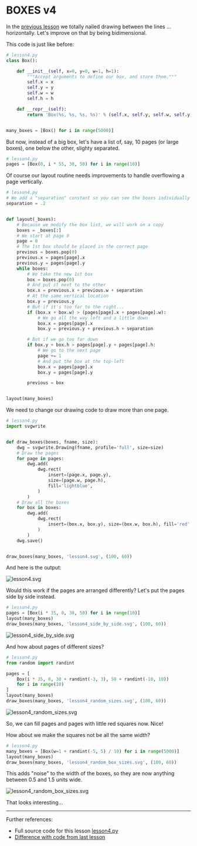 # BOXES v4

In the [previous lesson](lesson3.run.html) we totally nailed drawing between the lines ... horizontally. Let's improve on that by being bidimensional.

This code is just like before:

```python
# lesson4.py
class Box():

    def __init__(self, x=0, y=0, w=1, h=1):
        """Accept arguments to define our box, and store them."""
        self.x = x
        self.y = y
        self.w = w
        self.h = h

    def __repr__(self):
        return 'Box(%s, %s, %s, %s)' % (self.x, self.y, self.w, self.y)


many_boxes = [Box() for i in range(5000)]

```

But now, instead of a big box, let's have a list of, say, 10 pages (or large boxes), one below the other, slighty separated.

```python
# lesson4.py
pages = [Box(0, i * 55, 30, 50) for i in range(10)]

```

Of course our layout routine needs improvements to handle overflowing a
page vertically.

```python
# lesson4.py
# We add a "separation" constant so you can see the boxes individually
separation = .2


def layout(_boxes):
    # Because we modify the box list, we will work on a copy
    boxes = _boxes[:]
    # We start at page 0
    page = 0
    # The 1st box should be placed in the correct page
    previous = boxes.pop(0)
    previous.x = pages[page].x
    previous.y = pages[page].y
    while boxes:
        # We take the new 1st box
        box = boxes.pop(0)
        # And put it next to the other
        box.x = previous.x + previous.w + separation
        # At the same vertical location
        box.y = previous.y
        # But if it's too far to the right...
        if (box.x + box.w) > (pages[page].x + pages[page].w):
            # We go all the way left and a little down
            box.x = pages[page].x
            box.y = previous.y + previous.h + separation

        # But if we go too far down
        if box.y + box.h > pages[page].y + pages[page].h:
            # We go to the next page
            page += 1
            # And put the box at the top-left
            box.x = pages[page].x
            box.y = pages[page].y

        previous = box


layout(many_boxes)

```

We need to change our drawing code to draw more than one page.

```python
# lesson4.py
import svgwrite


def draw_boxes(boxes, fname, size):
    dwg = svgwrite.Drawing(fname, profile='full', size=size)
    # Draw the pages
    for page in pages:
        dwg.add(
            dwg.rect(
                insert=(page.x, page.y),
                size=(page.w, page.h),
                fill='lightblue',
            )
        )
    # Draw all the boxes
    for box in boxes:
        dwg.add(
            dwg.rect(
                insert=(box.x, box.y), size=(box.w, box.h), fill='red'
            )
        )
    dwg.save()


draw_boxes(many_boxes, 'lesson4.svg', (100, 60))

```

And here is the output:

![lesson4.svg](lesson4.svg)

Would this work if the pages are arranged differently? Let's put the pages
side by side instead.

```python
# lesson4.py
pages = [Box(i * 35, 0, 30, 50) for i in range(10)]
layout(many_boxes)
draw_boxes(many_boxes, 'lesson4_side_by_side.svg', (100, 60))

```

![lesson4_side_by_side.svg](lesson4_side_by_side.svg)

And how about pages of different sizes?

```python
# lesson4.py
from random import randint

pages = [
    Box(i * 35, 0, 30 + randint(-3, 3), 50 + randint(-10, 10))
    for i in range(10)
]
layout(many_boxes)
draw_boxes(many_boxes, 'lesson4_random_sizes.svg', (100, 60))

```

![lesson4_random_sizes.svg](lesson4_random_sizes.svg)

So, we can fill pages and pages with little red squares now. Nice!

How about we make the squares not be all the same width?

```python
# lesson4.py
many_boxes = [Box(w=1 + randint(-5, 5) / 10) for i in range(5000)]
layout(many_boxes)
draw_boxes(many_boxes, 'lesson4_random_box_sizes.svg', (100, 60))

```

This adds "noise" to the width of the boxes, so they are now anything between 0.5 and 1.5 units wide.

![lesson4_random_box_sizes.svg](lesson4_random_box_sizes.svg)

That looks interesting...

----------

Further references:

* Full source code for this lesson [lesson4.py](code/lesson4.py)
* [Difference with code from last lesson](diffs/lesson3_lesson4.html)